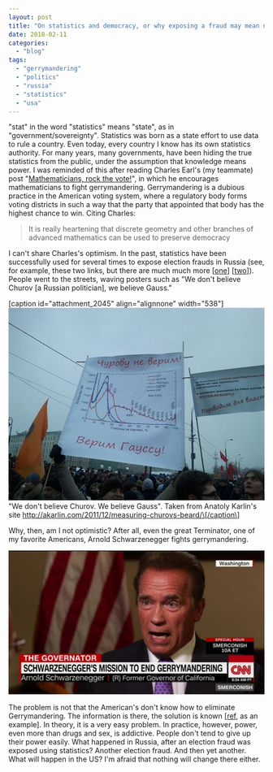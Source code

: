 ```yaml
---
layout: post
title: "On statistics and democracy, or why exposing a fraud may mean nothing"
date: 2018-02-11
categories: 
  - "blog"
tags: 
  - "gerrymandering"
  - "politics"
  - "russia"
  - "statistics"
  - "usa"
---
```


"stat" in the word "statistics" means "state", as in "government/sovereignty". Statistics was born as a state effort to use data to rule a country. Even today, every country I know has its own statistics authority. For many years, many governments, have been hiding the true statistics from the public, under the assumption that knowledge means power. I was reminded of this after reading Charles Earl's (my teammate) post "[Mathematicians, rock the vote!](https://charlesearl.blog/2018/02/08/mathematicians-are-rocking-the-vote/)", in which he encourages mathematicians to fight gerrymandering. Gerrymandering is a dubious practice in the American voting system, where a regulatory body forms voting districts in such a way that the party that appointed that body has the highest chance to win. Citing Charles:

> It is really heartening that discrete geometry and other branches of advanced mathematics can be used to preserve democracy

I can't share Charles's optimism. In the past, statistics have been successfully used for several times to expose election frauds in Russia (see, for example, these two links, but there are much much more \[[one](http://akarlin.com/2011/12/measuring-churovs-beard/)\] \[[two](http://akarlin.com/2011/12/measuring-churovs-beard/)\]). People went to the streets, waving posters such as "We don't believe Churov \[a Russian politician\], we believe Gauss."

\[caption id="attachment\_2045" align="alignnone" width="538"\]![Demonstration in Russia. Poster: "We don't believe Churov. We believe Gauss"](/assets/images/2018/02/churov-a-fraud.jpg) "We don't believe Churov. We believe Gauss". Taken from Anatoly Karlin's site http://akarlin.com/2011/12/measuring-churovs-beard/\[/caption\]

Why, then, am I not optimistic? After all, even the great Terminator, one of my favorite Americans, Arnold Schwarzenegger fights gerrymandering.

![schwarznegger-on-the-gerrymandering-problem-00025416-super-169.jpg](/assets/images/2018/02/schwarznegger-on-the-gerrymandering-problem-00025416-super-169.jpg)

The problem is not that the American's don't know how to eliminate Gerrymandering. The information is there, the solution is known \[[ref](https://pdfs.semanticscholar.org/553e/c3f46e8ee237b183a4e69ec8bde9b9433fb1.pdf), as an example\]. In theory, it is a very easy problem. In practice, however,  power, even more than drugs and sex, is addictive. People don't tend to give up their power easily. What happened in Russia, after an election fraud was exposed using statistics? Another election fraud. And then yet another. What will happen in the US? I'm afraid that nothing will change there either.
